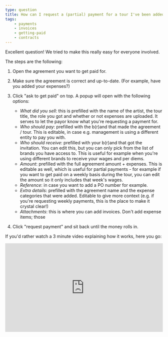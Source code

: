 ```yaml
---
type: question
title: How can I request a (partial) payment for a tour I've been added to?
tags:
    - payments
    - invoices
    - getting-paid
    - contracts
---
```


Excellent question! 
We tried to make this really easy for everyone involved.

The steps are the following:

1. Open the agreement you want to get paid for.
2. Make sure the agreement is correct and up-to-date. (For example, have you added your expenses?)
3. Click "ask to get paid" on top. A popup will open with the following options:

   * _What did you sell_: this is prefilled with the name of the artist, the tour title, the role you got and whether or not expenses are uploaded. It serves to let the payor know what you're requesting a payment for.
   * _Who should pay_: prefilled with the b(r)and that made the agreement / tour. This is editable, in case e.g. management is using a different entity to pay you with.
   * _Who should receive_: prefilled with your b(r)and that got the invitation. You can edit this, but you can only pick from the list of brands you have access to. This is useful for example when you're using different brands to receive your wages and per diems.
   * _Amount_: prefilled with the full agreement amount + expenses. This is editable as well, which is useful for partial payments - for example if you want to get paid on a weekly basis during the tour, you can edit the amount so it only includes that week's wages.
   * _Reference_: in case you want to add a PO number for example.
   * _Extra details_: prefilled with the agreement name and the expense categories that were added. Editable to give more context (e.g. if you're requesting weekly payments, this is the place to make it crystal clear!)
   * _Attachments_: this is where you can add invoices. Don't add expense items; those 

5. Click "request payment" and sit back until the money rolls in.

If you'd rather watch a 3 minute video explaining how it works, here you go:

<div style="position: relative; padding-bottom: 56.25%; height: 0;"><iframe src="https://www.loom.com/embed/dda9a2cfa552479493260d57d195abc6?sid=a3817d47-44c3-453a-b7b7-69796e132678" frameborder="0" webkitallowfullscreen mozallowfullscreen allowfullscreen style="position: absolute; top: 0; left: 0; width: 100%; height: 100%;"></iframe></div>
